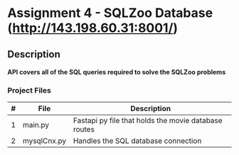 # Assignment 4 - SQLZoo Database (http://143.198.60.31:8001/)

## Description
#### API covers all of the SQL queries required to solve the SQLZoo problems

### Project Files
|   #   | File            | Description                                          |
| :---: | --------------- | --------------------------------------------------   |
|   1   | main.py         | Fastapi py file that holds the movie database routes |
|   2   | mysqlCnx.py     | Handles the SQL database connection                  |


